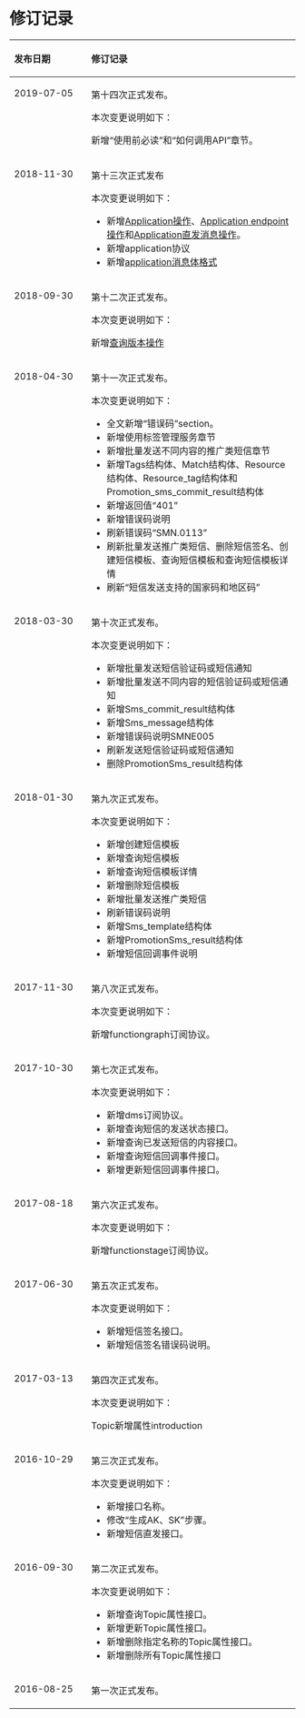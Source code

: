 # 修订记录<a name="smn_api_b0000"></a>

<a name="table52240419195845"></a>
<table><thead align="left"><tr id="row18510690195845"><th class="cellrowborder" valign="top" width="27%" id="mcps1.1.3.1.1"><p id="p4588553392932"><a name="p4588553392932"></a><a name="p4588553392932"></a>发布日期</p>
</th>
<th class="cellrowborder" valign="top" width="73%" id="mcps1.1.3.1.2"><p id="p22970898195845"><a name="p22970898195845"></a><a name="p22970898195845"></a>修订记录</p>
</th>
</tr>
</thead>
<tbody><tr id="row764912242611"><td class="cellrowborder" valign="top" width="27%" headers="mcps1.1.3.1.1 "><p id="p17650102132611"><a name="p17650102132611"></a><a name="p17650102132611"></a>2019-07-05</p>
</td>
<td class="cellrowborder" valign="top" width="73%" headers="mcps1.1.3.1.2 "><p id="p06505219269"><a name="p06505219269"></a><a name="p06505219269"></a>第十四次正式发布。</p>
<p id="p81002224262"><a name="p81002224262"></a><a name="p81002224262"></a>本次变更说明如下：</p>
<p id="p6671161414267"><a name="p6671161414267"></a><a name="p6671161414267"></a>新增“使用前必读”和“如何调用API”章节。</p>
</td>
</tr>
<tr id="row19116211655"><td class="cellrowborder" valign="top" width="27%" headers="mcps1.1.3.1.1 "><p id="p147931797714"><a name="p147931797714"></a><a name="p147931797714"></a>2018-11-30</p>
</td>
<td class="cellrowborder" valign="top" width="73%" headers="mcps1.1.3.1.2 "><p id="p11476102912514"><a name="p11476102912514"></a><a name="p11476102912514"></a>第十三次正式发布</p>
<p id="p4356030373"><a name="p4356030373"></a><a name="p4356030373"></a>本次变更说明如下：</p>
<a name="ul1612011381718"></a><a name="ul1612011381718"></a><ul id="ul1612011381718"><li>新增<a href="Application操作.md">Application操作</a>、<a href="Application-endpoint操作.md">Application endpoint操作</a>和<a href="Application直发消息操作.md">Application直发消息操作</a>。</li><li>新增application协议</li><li>新增<a href="application消息体格式.md">application消息体格式</a></li></ul>
</td>
</tr>
<tr id="row826155174112"><td class="cellrowborder" valign="top" width="27%" headers="mcps1.1.3.1.1 "><p id="p12614514113"><a name="p12614514113"></a><a name="p12614514113"></a>2018-09-30</p>
</td>
<td class="cellrowborder" valign="top" width="73%" headers="mcps1.1.3.1.2 "><p id="p1313717241672"><a name="p1313717241672"></a><a name="p1313717241672"></a>第十二次正式发布。</p>
<p id="p13206233144618"><a name="p13206233144618"></a><a name="p13206233144618"></a>本次变更说明如下：</p>
<p id="p825565812545"><a name="p825565812545"></a><a name="p825565812545"></a>新增<a href="查询版本操作.md">查询版本操作</a></p>
</td>
</tr>
<tr id="row188898187347"><td class="cellrowborder" valign="top" width="27%" headers="mcps1.1.3.1.1 "><p id="p208899188342"><a name="p208899188342"></a><a name="p208899188342"></a>2018-04-30</p>
</td>
<td class="cellrowborder" valign="top" width="73%" headers="mcps1.1.3.1.2 "><p id="p208891818133415"><a name="p208891818133415"></a><a name="p208891818133415"></a>第十一次正式发布。</p>
<p id="p01071144183418"><a name="p01071144183418"></a><a name="p01071144183418"></a>本次变更说明如下：</p>
<a name="ul17107174463417"></a><a name="ul17107174463417"></a><ul id="ul17107174463417"><li>全文新增“错误码”section。</li><li>新增使用标签管理服务章节</li><li>新增批量发送不同内容的推广类短信章节</li><li>新增Tags结构体、Match结构体、Resource结构体、Resource_tag结构体和Promotion_sms_commit_result结构体</li><li>新增返回值“401”</li><li>新增错误码说明</li><li>刷新错误码“SMN.0113”</li><li>刷新批量发送推广类短信、删除短信签名、创建短信模板、查询短信模板和查询短信模板详情</li><li>刷新“短信发送支持的国家码和地区码”</li></ul>
</td>
</tr>
<tr id="row1767504465819"><td class="cellrowborder" valign="top" width="27%" headers="mcps1.1.3.1.1 "><p id="p9675134410583"><a name="p9675134410583"></a><a name="p9675134410583"></a>2018-03-30</p>
</td>
<td class="cellrowborder" valign="top" width="73%" headers="mcps1.1.3.1.2 "><p id="p196281102590"><a name="p196281102590"></a><a name="p196281102590"></a>第十次正式发布。</p>
<p id="p16628307599"><a name="p16628307599"></a><a name="p16628307599"></a>本次变更说明如下：</p>
<a name="ul8628170175910"></a><a name="ul8628170175910"></a><ul id="ul8628170175910"><li>新增批量发送短信验证码或短信通知</li><li>新增批量发送不同内容的短信验证码或短信通知</li><li>新增Sms_commit_result结构体</li><li>新增Sms_message结构体</li><li>新增错误码说明SMNE005</li><li>刷新发送短信验证码或短信通知</li><li>删除PromotionSms_result结构体</li></ul>
</td>
</tr>
<tr id="row188421818297"><td class="cellrowborder" valign="top" width="27%" headers="mcps1.1.3.1.1 "><p id="p118422185912"><a name="p118422185912"></a><a name="p118422185912"></a>2018-01-30</p>
</td>
<td class="cellrowborder" valign="top" width="73%" headers="mcps1.1.3.1.2 "><p id="p517617283916"><a name="p517617283916"></a><a name="p517617283916"></a>第九次正式发布。</p>
<p id="p1817814281910"><a name="p1817814281910"></a><a name="p1817814281910"></a>本次变更说明如下：</p>
<a name="ul205811359171111"></a><a name="ul205811359171111"></a><ul id="ul205811359171111"><li>新增创建短信模板</li><li>新增查询短信模板</li><li>新增查询短信模板详情</li><li>新增删除短信模板</li><li>新增批量发送推广类短信</li><li>刷新错误码说明</li><li>新增Sms_template结构体</li><li>新增PromotionSms_result结构体</li><li>新增短信回调事件说明</li></ul>
</td>
</tr>
<tr id="row188481231121110"><td class="cellrowborder" valign="top" width="27%" headers="mcps1.1.3.1.1 "><p id="p1848631141110"><a name="p1848631141110"></a><a name="p1848631141110"></a>2017-11-30</p>
</td>
<td class="cellrowborder" valign="top" width="73%" headers="mcps1.1.3.1.2 "><p id="p6129114613111"><a name="p6129114613111"></a><a name="p6129114613111"></a>第八次正式发布。</p>
<p id="p14832456191111"><a name="p14832456191111"></a><a name="p14832456191111"></a>本次变更说明如下：</p>
<p id="p20410165991110"><a name="p20410165991110"></a><a name="p20410165991110"></a>新增functiongraph订阅协议。</p>
</td>
</tr>
<tr id="row35147328154152"><td class="cellrowborder" valign="top" width="27%" headers="mcps1.1.3.1.1 "><p id="p28827892154158"><a name="p28827892154158"></a><a name="p28827892154158"></a>2017-10-30</p>
</td>
<td class="cellrowborder" valign="top" width="73%" headers="mcps1.1.3.1.2 "><p id="p53357919154158"><a name="p53357919154158"></a><a name="p53357919154158"></a>第七次正式发布。</p>
<p id="p10459224154158"><a name="p10459224154158"></a><a name="p10459224154158"></a>本次变更说明如下：</p>
<a name="ul5895053154319"></a><a name="ul5895053154319"></a><ul id="ul5895053154319"><li>新增dms订阅协议。</li><li>新增查询短信的发送状态接口。</li><li>新增查询已发送短信的内容接口。</li><li>新增查询短信回调事件接口。</li><li>新增更新短信回调事件接口。</li></ul>
</td>
</tr>
<tr id="row40533301172842"><td class="cellrowborder" valign="top" width="27%" headers="mcps1.1.3.1.1 "><p id="p24525337172849"><a name="p24525337172849"></a><a name="p24525337172849"></a>2017-08-18</p>
</td>
<td class="cellrowborder" valign="top" width="73%" headers="mcps1.1.3.1.2 "><p id="p40395309172849"><a name="p40395309172849"></a><a name="p40395309172849"></a>第六次正式发布。</p>
<p id="p28013465172849"><a name="p28013465172849"></a><a name="p28013465172849"></a>本次变更说明如下：</p>
<p id="p50794597172849"><a name="p50794597172849"></a><a name="p50794597172849"></a>新增functionstage订阅协议。</p>
</td>
</tr>
<tr id="row35859140173653"><td class="cellrowborder" valign="top" width="27%" headers="mcps1.1.3.1.1 "><p id="p18909246173653"><a name="p18909246173653"></a><a name="p18909246173653"></a>2017-06-30</p>
</td>
<td class="cellrowborder" valign="top" width="73%" headers="mcps1.1.3.1.2 "><p id="p55253948173653"><a name="p55253948173653"></a><a name="p55253948173653"></a>第五次正式发布。</p>
<p id="p3287782173721"><a name="p3287782173721"></a><a name="p3287782173721"></a>本次变更说明如下：</p>
<a name="ul16604599154313"></a><a name="ul16604599154313"></a><ul id="ul16604599154313"><li>新增短信签名接口。</li><li>新增短信签名错误码说明。</li></ul>
</td>
</tr>
<tr id="row26096270174324"><td class="cellrowborder" valign="top" width="27%" headers="mcps1.1.3.1.1 "><p id="p52628185174515"><a name="p52628185174515"></a><a name="p52628185174515"></a>2017-03-13</p>
</td>
<td class="cellrowborder" valign="top" width="73%" headers="mcps1.1.3.1.2 "><p id="p35024586174515"><a name="p35024586174515"></a><a name="p35024586174515"></a>第四次正式发布。</p>
<p id="p46785818174515"><a name="p46785818174515"></a><a name="p46785818174515"></a>本次变更说明如下：</p>
<p id="p18419183174515"><a name="p18419183174515"></a><a name="p18419183174515"></a>Topic新增属性introduction</p>
</td>
</tr>
<tr id="row62401496205916"><td class="cellrowborder" valign="top" width="27%" headers="mcps1.1.3.1.1 "><p id="p462109492932"><a name="p462109492932"></a><a name="p462109492932"></a>2016-10-29</p>
</td>
<td class="cellrowborder" valign="top" width="73%" headers="mcps1.1.3.1.2 "><p id="p21356404205916"><a name="p21356404205916"></a><a name="p21356404205916"></a>第三次正式发布。</p>
<p id="p31631603205928"><a name="p31631603205928"></a><a name="p31631603205928"></a>本次变更说明如下：</p>
<a name="ul33645465205948"></a><a name="ul33645465205948"></a><ul id="ul33645465205948"><li>新增接口名称。</li><li>修改“生成AK、SK”步骤。</li><li>新增短信直发接口。</li></ul>
</td>
</tr>
<tr id="row4622364510282"><td class="cellrowborder" valign="top" width="27%" headers="mcps1.1.3.1.1 "><p id="p1333488592932"><a name="p1333488592932"></a><a name="p1333488592932"></a>2016-09-30</p>
</td>
<td class="cellrowborder" valign="top" width="73%" headers="mcps1.1.3.1.2 "><p id="p25495762102829"><a name="p25495762102829"></a><a name="p25495762102829"></a>第二次正式发布。</p>
<p id="p28135273102829"><a name="p28135273102829"></a><a name="p28135273102829"></a>本次变更说明如下：</p>
<a name="ul51890869102829"></a><a name="ul51890869102829"></a><ul id="ul51890869102829"><li>新增查询Topic属性接口。</li><li>新增更新Topic属性接口。</li><li>新增删除指定名称的Topic属性接口。</li><li>新增删除所有Topic属性接口</li></ul>
</td>
</tr>
<tr id="row38096390195845"><td class="cellrowborder" valign="top" width="27%" headers="mcps1.1.3.1.1 "><p id="p5745516092932"><a name="p5745516092932"></a><a name="p5745516092932"></a>2016-08-25</p>
</td>
<td class="cellrowborder" valign="top" width="73%" headers="mcps1.1.3.1.2 "><p id="p65908777195845"><a name="p65908777195845"></a><a name="p65908777195845"></a>第一次正式发布。</p>
</td>
</tr>
</tbody>
</table>

